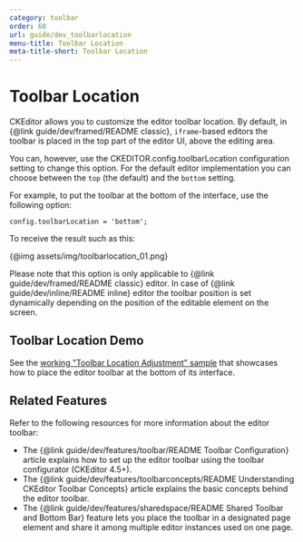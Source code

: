 ```yaml
---
category: toolbar
order: 60
url: guide/dev_toolbarlocation
menu-title: Toolbar Location
meta-title-short: Toolbar Location
---
```

<!--
Copyright (c) 2003-2017, CKSource - Frederico Knabben. All rights reserved.
For licensing, see LICENSE.md.
-->

# Toolbar Location

CKEditor allows you to customize the editor toolbar location. By default, in {@link guide/dev/framed/README classic}, `iframe`-based editors the toolbar is placed in the top part of the editor UI, above the editing area.

You can, however, use the CKEDITOR.config.toolbarLocation configuration setting to change this option. For the default editor implementation you can choose between the `top` (the default) and the `bottom` setting.

For example, to put the toolbar at the bottom of the interface, use the following option:

    config.toolbarLocation = 'bottom';

To receive the result such as this:

{@img assets/img/toolbarlocation_01.png}

Please note that this option is only applicable to {@link guide/dev/framed/README classic} editor. In case of {@link guide/dev/inline/README inline} editor the toolbar position is set dynamically depending on the position of the editable element on the screen.

## Toolbar Location Demo

See the [working "Toolbar Location Adjustment" sample](https://sdk.ckeditor.com/samples/toolbarlocation.html) that showcases how to place the editor toolbar at the bottom of its interface.

## Related Features

Refer to the following resources for more information about the editor toolbar:

 * The {@link guide/dev/features/toolbar/README Toolbar Configuration} article explains how to set up the editor toolbar using the toolbar configurator (CKEditor 4.5+).
 * The {@link guide/dev/features/toolbarconcepts/README Understanding CKEditor Toolbar Concepts} article explains the basic concepts behind the editor toolbar.
 * The {@link guide/dev/features/sharedspace/README Shared Toolbar and Bottom Bar} feature lets you place the toolbar in a designated page element and share it among multiple editor instances used on one page.
